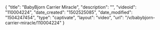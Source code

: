 {
    "title": "BabyBjorn Carrier Miracle",
    "description": "",
    "videoid": "110004224",
    "date_created": "1502525085",
    "date_modified": "1504247454",
    "type": "captivate",
    "layout": "video",
    "url": "\/v\/babybjorn-carrier-miracle\/110004224"
}